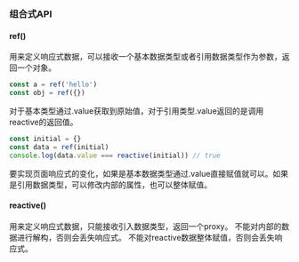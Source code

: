 ### 组合式API
#### ref()

用来定义响应式数据，可以接收一个基本数据类型或者引用数据类型作为参数，返回一个对象。
```js
const a = ref('hello')
const obj = ref({})
```
对于基本类型通过.value获取到原始值，对于引用类型.value返回的是调用reactive的返回值。
```js
const initial = {}
const data = ref(initial)
console.log(data.value === reactive(initial)) // true
```
要实现页面响应式的变化，如果是基本数据类型通过.value直接赋值就可以。如果是引用数据类型，可以修改内部的属性，也可以整体赋值。

#### reactive()
用来定义响应式数据，只能接收引入数据类型，返回一个proxy。
不能对内部的数据进行解构，否则会丢失响应式。
不能对reactive数据整体赋值，否则会丢失响应式。